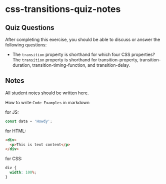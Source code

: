 # css-transitions-quiz-notes

## Quiz Questions

After completing this exercise, you should be able to discuss or answer the following questions:

- The `transition` property is shorthand for which four CSS properties?
  The `transition` property is shorthand for transition-property, transition-duration, transition-timing-function, and transition-delay.

## Notes

All student notes should be written here.

How to write `Code Examples` in markdown

for JS:

```javascript
const data = 'Howdy';
```

for HTML:

```html
<div>
  <p>This is text content</p>
</div>
```

for CSS:

```css
div {
  width: 100%;
}
```
